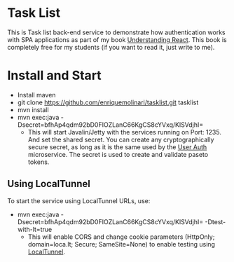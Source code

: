 # Task List

This is Task list back-end service to demonstrate how authentication works with SPA applications as part of my book [Understanding React](https://leanpub.com/understandingreact). This book is completely free for my students (if you want to read it, just write to me).

# Install and Start

- Install maven
- git clone https://github.com/enriquemolinari/tasklist.git tasklist
- mvn install
- mvn exec:java -Dsecret=bfhAp4qdm92bD0FIOZLanC66KgCS8cYVxq/KlSVdjhI=
  - This will start Javalin/Jetty with the services running on Port: 1235. And set the shared secret. You can create any cryptographically secure secret, as long as it is the same used by the [User Auth](https://github.com/enriquemolinari/userauth) microservice. The secret is used to create and validate paseto tokens.

## Using LocalTunnel

To start the service using LocalTunnel URLs, use:

- mvn exec:java -Dsecret=bfhAp4qdm92bD0FIOZLanC66KgCS8cYVxq/KlSVdjhI= -Dtest-with-lt=true
  - This will enable CORS and change cookie parameters (HttpOnly; domain=loca.lt; Secure; SameSite=None) to enable testing using [LocalTunnel](https://github.com/localtunnel/localtunnel).